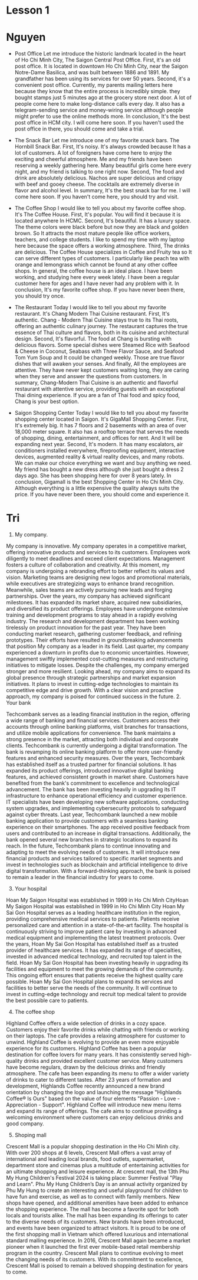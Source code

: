 # Lesson 1
# Nguyen
* Post Office
Let me introduce the historic landmark located in the heart of Ho Chi Minh City, The Saigon Central Post Office. 
First, it's an old post office. It is located in downtown Ho Chi Minh City, near the Saigon Notre-Dame Basilica, and was built between 1886 and 1891. My grandfather has been using its services for over 50 years.
Second, it's a convenient post office. Currently, my parents mailing letters here because they know that the entire process is incredibly simple. they bought stamps just 5 minutes ago at the grocery store next door. A lot of people come here to make long-distance calls every day. It also has a telegram-sending service and money-wiring service although people might prefer to use the online methods more.
In conclusion, It's the best post office in HCM city. I will come here soon. If you haven't used the post office in there, you should come and take a trial.

* The Snack Bar
Let me introduce one of my favorite snack bars. The Hornbill Snack Bar. 
First, It's noisy. It's always crowded because It has a lot of customers. A lot of foreigners have come here to enjoy the exciting and cheerful atmosphere. Me and my friends have been reserving a weekly gathering here. Many beautiful girls come here every night, and my friend is talking to one right now.
Second, The food and drink are absolutely delicious. Nachos are super delicious and crispy with beef and gooey cheese. The cocktails are extremely diverse in flavor and alcohol level.
In summary, It's the best snack bar for me. I will come here soon. If you haven't come here, you should try and visit.

* The Coffee Shop
I would like to tell you about my favorite coffee shop. It's The Coffee House. 
First, It's popular. You will find it because it is located anywhere In HCMC. 
Second, It's beautiful. It has a luxury space. The theme colors were black before but now they are black and golden brown. So It attracts the most mature people like office workers, teachers, and college students. I like to spend my time with my laptop here because the space offers a working atmosphere. Third, The drinks are delicious. The Coffee House specializes in Coffee and Fruity tea so It can serve different types of customers. I particularly like peach tea with orange and lemongrass which cannot be found at any other coffee shops. In general, the coffee house is an ideal place. I have been working, and studying here every week lately. I have been a regular customer here for ages and I have never had any problem with it. 
In conclusion, It's my favorite coffee shop. If you have never been there, you should try once.

* The Restaurant
Today I would like to tell you about my favorite restaurant. It's Chang Modern Thai Cuisine restaurant.
First, It's authentic. Chang - Modern Thai Cuisine stays true to its Thai roots, offering an authentic culinary journey. The restaurant captures the true essence of Thai culture and flavors, both in its cuisine and architectural design.
Second, It's flavorful. The food at Chang is bursting with delicious flavors. Some special dishes were Steamed Rice with Seafood & Cheese in Coconut, Seabass with Three Flavor Sauce, and Seafood Tom Yum Soup and It could be changed weekly. Those are true flavor dishes that will awaken your senses.
And finally, All the employees are attentive. They have never kept customers waiting long, they are caring when they serve and answer the questions from customers.
In summary, Chang-Modern Thai Cuisine is an authentic and flavorful restaurant with attentive service, providing guests with an exceptional Thai dining experience. If you are a fan of Thai food and spicy food, Chang is your best option.

* Saigon Shopping Center
Today I would like to tell you about my favorite shopping center located in Saigon. It's GigaMall Shopping Center.
First, It's extremely big. It has 7 floors and 2 basements with an area of over 18,000 meter square. It also has a rooftop terrace that serves the needs of shopping, dining, entertainment, and offices for rent. And It will be expanding next year.
Second, It's modern. It has many escalators, air conditioners installed everywhere, fireproofing equipment, interactive devices, augmented reality & virtual reality devices, and many robots. We can make our choice everything we want and buy anything we need. My friend has bought a new dress although she just bought a dress 2 days ago. She has been shopping here for over 8 years lately.
In conclusion, Gigamall is the best Shopping Center in Ho Chi Minh City. Although everything is a little expensive the quality always suits the price. If you have never been there, you should come and experience it.

# Tri

    
1.	My company.

My company is innovative.
My company operates in a competitive market, offering innovative products and services to its customers. Employees work diligently to meet deadlines and exceed client expectations. Management fosters a culture of collaboration and creativity.
At this moment, my company is undergoing a rebranding effort to better reflect its values and vision. Marketing teams are designing new logos and promotional materials, while executives are strategizing ways to enhance brand recognition. Meanwhile, sales teams are actively pursuing new leads and forging partnerships.
Over the years, my company has achieved significant milestones. It has expanded its market share, acquired new subsidiaries, and diversified its product offerings. Employees have undergone extensive training and development programs to stay ahead in a rapidly evolving industry.
The research and development department has been working tirelessly on product innovation for the past year. They have been conducting market research, gathering customer feedback, and refining prototypes. Their efforts have resulted in groundbreaking advancements that position My company as a leader in its field.
Last quarter, my company experienced a downturn in profits due to economic uncertainties. However, management swiftly implemented cost-cutting measures and restructuring initiatives to mitigate losses. Despite the challenges, my company emerged stronger and more resilient.
Looking ahead, my company aims to expand its global presence through strategic partnerships and market expansion initiatives. It plans to invest in cutting-edge technologies to maintain its competitive edge and drive growth. With a clear vision and proactive approach, my company is poised for continued success in the future.
2.	Your bank

Techcombank serves as a leading financial institution in the region, offering a wide range of banking and financial services. Customers access their accounts through online banking platforms, visit branches for transactions, and utilize mobile applications for convenience. The bank maintains a strong presence in the market, attracting both individual and corporate clients.
Techcombank is currently undergoing a digital transformation. The bank is revamping its online banking platform to offer more user-friendly features and enhanced security measures. 
Over the years, Techcombank has established itself as a trusted partner for financial solutions. It has expanded its product offerings, introduced innovative digital banking features, and achieved consistent growth in market share. Customers have benefited from the bank's commitment to excellence and technological advancement.
The bank has been investing heavily in upgrading its IT infrastructure to enhance operational efficiency and customer experience. IT specialists have been developing new software applications, conducting system upgrades, and implementing cybersecurity protocols to safeguard against cyber threats.
Last year, Techcombank launched a new mobile banking application to provide customers with a seamless banking experience on their smartphones. The app received positive feedback from users and contributed to an increase in digital transactions. Additionally, the bank opened several new branches in strategic locations to expand its reach.
In the future, Techcombank plans to continue innovating and adapting to meet the evolving needs of customers. It will introduce new financial products and services tailored to specific market segments and invest in technologies such as blockchain and artificial intelligence to drive digital transformation. With a forward-thinking approach, the bank is poised to remain a leader in the financial industry for years to come.

3.	Your hospital

Hoan My Saigon Hospital was established in 1999 in Ho Chi Minh CityHoan My Saigon Hospital was established in 1999 in Ho Chi Minh City
Hoan My Sai Gon Hospital serves as a leading healthcare institution in the region, providing comprehensive medical services to patients. Patients receive personalized care and attention in a state-of-the-art facility.
The hospital is continuously striving to improve patient care by investing in advanced medical equipment and implementing the latest treatment protocols.
Over the years, Hoan My Sai Gon Hospital has established itself as a trusted provider of healthcare services. It has expanded its range of specialties, invested in advanced medical technology, and recruited top talent in the field. 
Hoan My Sai Gon Hospital has been investing heavily in upgrading its facilities and equipment to meet the growing demands of the community. This ongoing effort ensures that patients receive the highest quality care possible.
Hoan My Sai Gon Hospital plans to expand its services and facilities to better serve the needs of the community. It will continue to invest in cutting-edge technology and recruit top medical talent to provide the best possible care to patients.

4.	The coffee shop

Highland Coffee offers a wide selection of drinks in a cozy space. Customers enjoy their favorite drinks while chatting with friends or working on their laptops. The cafe provides a relaxing atmosphere for customer to unwind.
Highland Coffee is evolving to provide an even more enjoyable experience for its customers. 
Highland Coffee has been a popular destination for coffee lovers for many years. It has consistently served high-quality drinks and provided excellent customer service. Many customers have become regulars, drawn by the delicious drinks and friendly atmosphere.
The cafe has been expanding its menu to offer a wider variety of drinks to cater to different tastes.
After 23 years of formation and development, Highlands Coffee recently announced a new brand orientation by changing the logo and launching the message "Highlands Coffee® Is Ours" based on the value of four elements "Passion - Love - Appreciation - Support".
Highland Coffee will introduce new menu items and expand its range of offerings. The cafe aims to continue providing a welcoming environment where customers can enjoy delicious drinks and good company.

5.	Shoping mall

Crescent Mall is a popular shopping destination in the Ho Chi Minh city. With over 200 shops at 6 levels, Crescent Mall offers a vast array of international and leading local brands, food outlets, supermarket, department store and cinemas plus a multitude of entertaining activities for an ultimate shopping and leisure experience.
At crescent mall, the 13th Phu My Hung Children's Festival 2024 is taking place: Summer Festival "Play and Learn". Phu My Hung Children’s Day is an annual activity organized by Phu My Hung to create an interesting and useful playground for children to have fun and exercise, as well as to connect with family members.
New shops have opened, and additional amenities have been added to enhance the shopping experience. The mall has become a favorite spot for both locals and tourists alike.
The mall has been expanding its offerings to cater to the diverse needs of its customers. New brands have been introduced, and events have been organized to attract visitors. 
It is proud to be one of the first shopping mall in Vietnam which offered luxurious and international standard malling experience. In 2016, Crescent Mall again became a market pioneer when it launched the first ever mobile-based retail membership program in the country.
Crescent Mall plans to continue evolving to meet the changing needs of its customers. With its commitment to excellence, Crescent Mall is poised to remain a beloved shopping destination for years to come.

